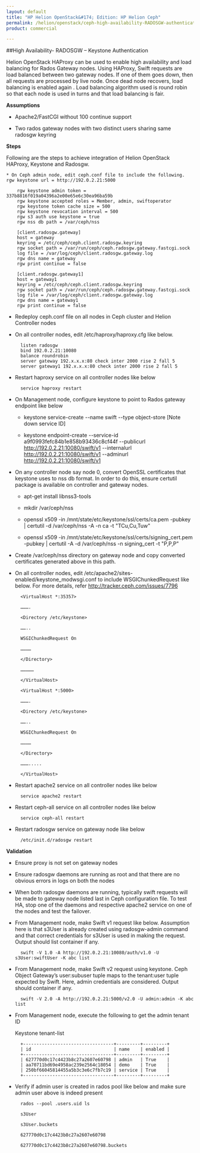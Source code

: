 ```yaml
---
layout: default
title: "HP Helion OpenStack&#174; Edition: HP Helion Ceph"
permalink: /helion/openstack/ceph-high-availability-RADOSGW-authentication
product: commercial

---
```

<!--UNDER REVISION-->


<script>

function PageRefresh {
onLoad="window.refresh"
}

PageRefresh();

</script>
<!--
<p style="font-size: small;"> <a href="/helion/openstack/install-beta/kvm/">&#9664; PREV</a> | <a href="/helion/openstack/install-beta-overview/">&#9650; UP</a> | <a href="/helion/openstack/install-beta/esx/">NEXT &#9654;</a> </p>--->


##High Availability- RADOSGW – Keystone Authentication

Helion OpenStack HAProxy can be used to enable high availability and load balancing for Rados Gateway nodes. Using HAProxy, Swift requests are load balanced between two gateway nodes. If one of them goes down, then all requests are processed by live node. Once dead node recovers, load balancing is enabled again . Load balancing algorithm used is round robin so that each node is used in turns and that load balancing is fair.

**Assumptions**

* Apache2/FastCGI without 100 continue support

* Two rados gateway nodes with two distinct users sharing same radosgw keyring

**Steps**

Following are the steps to achieve integration of Helion OpenStack HAProxy, Keystone and Radosgw.

	* On Ceph admin node, edit ceph.conf file to include the following. rgw keystone url = http://192.0.2.21:5000

		rgw keystone admin token = 337b8816f019a04396a2e00e65e6c30ea96ba59b
		rgw keystone accepted roles = Member, admin, swiftoperator
		rgw keystone token cache size = 500
		rgw keystone revocation interval = 500
		rgw s3 auth use keystone = true
		rgw nss db path = /var/ceph/nss
		
		[client.radosgw.gateway]
		host = gateway
		keyring = /etc/ceph/ceph.client.radosgw.keyring
		rgw socket path = /var/run/ceph/ceph.radosgw.gateway.fastcgi.sock
		log file = /var/log/ceph/client.radosgw.gateway.log
		rgw dns name = gateway
		rgw print continue = false
		
		[client.radosgw.gateway1]
		host = gateway1
		keyring = /etc/ceph/ceph.client.radosgw.keyring
		rgw socket path = /var/run/ceph/ceph.radosgw.gateway.fastcgi.sock
		log file = /var/log/ceph/client.radosgw.gateway.log
		rgw dns name = gateway1
		rgw print continue = false

* Redeploy ceph.conf file on all nodes in Ceph cluster and Helion Controller nodes

* On all controller nodes, edit /etc/haproxy/haproxy.cfg like below.

		listen radosgw
		bind 192.0.2.21:10080
		balance roundrobin
		server gateway 192.x.x.x:80 check inter 2000 rise 2 fall 5
		server gateway1 192.x.x.x:80 check inter 2000 rise 2 fall 5

* Restart haproxy service on all controller nodes like below

		service haproxy restart

* On Management node, configure keystone to point to Rados gateway endpoint like below

	* keystone service-create --name swift --type object-store [Note down service ID]

	* keystone endpoint-create --service-id a9f0993fefc84b1e858b93436c8cf44f --publicurl http://192.0.2.21:10080/swift/v1 --internalurl http://192.0.2.21:10080/swift/v1 --adminurl http://192.0.2.21:10080/swift/v1

* On any controller node say node 0, convert OpenSSL certificates that keystone uses to nss db format. In order to do this, ensure certutil package is available on controller and gateway nodes.

	* apt-get install libnss3-tools

	* mkdir /var/ceph/nss

	* openssl x509 -in /mnt/state/etc/keystone/ssl/certs/ca.pem -pubkey | certutil -d /var/ceph/nss -A -n ca -t "TCu,Cu,Tuw"

	* openssl x509 -in /mnt/state/etc/keystone/ssl/certs/signing_cert.pem -pubkey | certutil -A -d /var/ceph/nss -n signing_cert -t "P,P,P"

* Create /var/ceph/nss directory on gateway node and copy converted certificates generated above in this path.

* On all controller nodes, edit /etc/apache2/sites-enabled/keystone_modwsgi.conf to include WSGIChunkedRequest like below. For more details, refer http://tracker.ceph.com/issues/7796

		<VirtualHost *:35357>
		
		……….
		
		<Directory /etc/keystone>
		
		……..
		
		WSGIChunkedRequest On
		
		…………
		
		</Directory>
		
		……………
		
		</VirtualHost>
		
		<VirtualHost *:5000>
		
		……….
		
		<Directory /etc/keystone>
		
		……..
		
		WSGIChunkedRequest On
		
		…………
		
		</Directory>
		
		……….....
		
		</VirtualHost>

* Restart apache2 service on all controller nodes like below
	
		service apache2 restart

* Restart ceph-all service on all controller nodes like below

		service ceph-all restart

* Restart radosgw service on gateway node like below

		/etc/init.d/radosgw restart

**Validation**

* Ensure proxy is not set on gateway nodes

* Ensure radosgw daemons are running as root and that there are no obvious errors in logs on both the nodes

* When both radosgw daemons are running, typically swift requests will be made to gateway node listed last in Ceph configuration file. To test HA, stop one of the daemons and respective apache2 service on one of the nodes and test the failover.

* From Management node, make Swift v1 request like below. Assumption here is that s3User is already created using radosgw-admin command and that correct credentials for s3User is used in making the request. Output should list container if any.

		swift -V 1.0 -A http://192.0.2.21:10080/auth/v1.0 -U s3User:swiftUser -K abc list

* From Management node, make Swift v2 request using keystone. Ceph Object Gateway’s user:subuser tuple maps to the tenant:user tuple expected by Swift. Here, admin credentials are considered. Output should container if any.

		swift -V 2.0 -A http://192.0.2.21:5000/v2.0 -U admin:admin -K abc list

* From Management node, execute the following to get the admin tenant ID

	Keystone tenant-list

		+----------------------------------+---------+---------+
		| id 							   | name    | enabled |
		+----------------------------------+---------+---------+
		| 627770d0c17c4423b8c27a2607e60798 | admin 	 | True    |
		| aa70711bd69e4958ac239e2564c18054 | demo    | True    |
		| 250bf66045814455a5b3c3e6c7fb7c19 | service | True    |
		+----------------------------------+---------+---------+

* Verify if admin user is created in rados pool like below and make sure admin user above is indeed present

		rados --pool .users.uid ls
		
		s3User
		
		s3User.buckets
		
		627770d0c17c4423b8c27a2607e60798
		
		627770d0c17c4423b8c27a2607e60798.buckets

